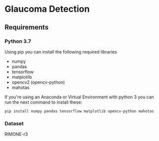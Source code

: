 # Glaucoma Detection

## Requirements

### Python 3.7

Using pip you can install the following required libraries

- numpy
- pandas
- tensorflow
- matplotlib
- opencv2 (opencv-python)
- mahotas

If you're using an Anaconda or Virtual Environment with python 3 you can run
the next command to install these:

```
pip install numpy pandas tensorflow matplotlib opencv-python mahotas
```

### Dataset

RIMONE-r3
